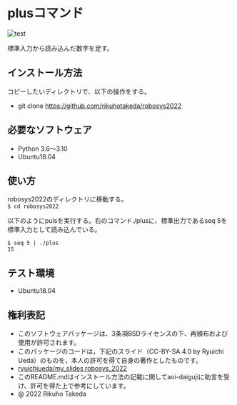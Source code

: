 # plusコマンド
![test](https://github.com/rikuhotakeda/robosys2022/actions/workflows/test.yml/badge.svg)

標準入力から読み込んだ数字を足す。

## インストール方法
コピーしたいディレクトリで、以下の操作をする。
* git clone https://github.com/rikuhotakeda/robosys2022

## 必要なソフトウェア
* Python 3.6～3.10
* Ubuntu18.04

## 使い方
robosys2022のディレクトリに移動する。  
`$ cd robosys2022`

以下のようにpulsを実行する。右のコマンド./plusに、標準出力であるseq 5を標準入力として読み込んでいる。  
```
$ seq 5 | ./plus  
15
```

## テスト環境
* Ubuntu18.04

## 権利表記
* このソフトウェアパッケージは、3条項BSDライセンスの下、再頒布および使用が許可されます。
* このパッケージのコードは，下記のスライド（CC-BY-SA 4.0 by Ryuichi Ueda）のものを，本人の許可を得て自身の著作としたものです。
* [ryuichiueda/my_slides robosys_2022](https://github.com/ryuichiueda/my_slides/tree/master/robosys_2022)
* このREADME.mdはインストール方法の記載に関してaoi-daigujiに助言を受け、許可を得た上で参考にしています。
* @ 2022 Rikuho Takeda
